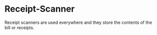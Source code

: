 # Receipt-Scanner
Receipt scanners are used everywhere and they store the contents of the bill or receipts.
